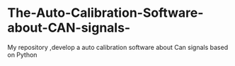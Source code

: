 # The-Auto-Calibration-Software-about-CAN-signals-
My repository ,develop a auto calibration software about Can signals based on Python 
